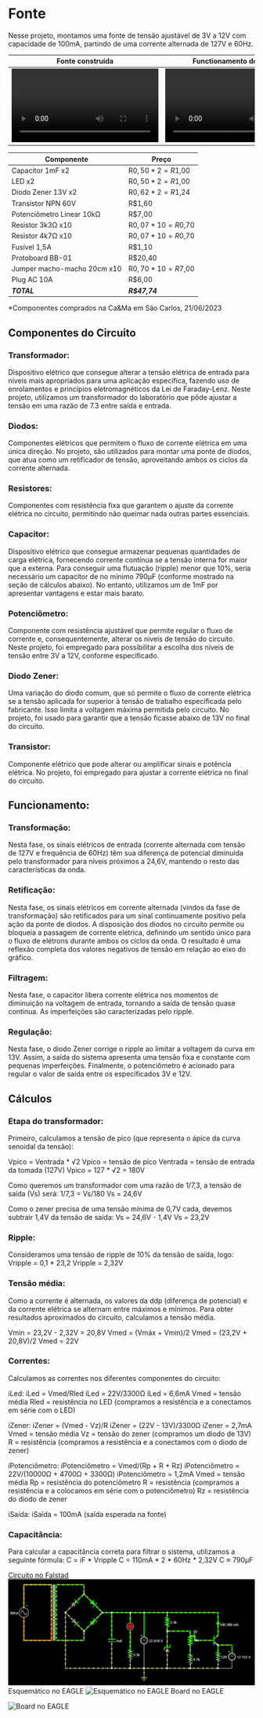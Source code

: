 # Fonte
Nesse projeto, montamos uma fonte de tensão ajustável de 3V a 12V com capacidade de 100mA, partindo de uma corrente alternada de 127V e 60Hz.

| Fonte construída | Functionamento do circuito |
| --- | --- |
| <video src="" style="max-width: 730px;"></video> | <video src="" style="max-width: 730px;"></video> |

| Componente | Preço |
| --- | --- |
| Capacitor 1mF x2 | R$0,50 * 2 = R$1,00 |
| LED x2 | R$0,50 * 2 = R$1,00 |
| Diodo Zener 13V x2 | R$0,62 * 2 = R$1,24 |
| Transistor NPN 60V | R$1,60 |
| Potenciômetro Linear 10kΩ | R$7,00 |
| Resistor 3k3Ω x10 | R$0,07 * 10 = R$0,70 |
| Resistor 4k7Ω x10 | R$0,07 * 10 = R$0,70 |
| Fusível 1,5A | R$1,10 |
| Protoboard BB-01 | R$20,40 |
| Jumper macho-macho 20cm x10 | R$0,70 * 10 = R$7,00 |
| Plug AC 10A | R$6,00 |
| ***TOTAL*** | ***R$47,74*** |

*Componentes comprados na Ca&Ma em São Carlos, 21/06/2023

## Componentes do Circuito
### Transformador: 
Dispositivo elétrico que consegue alterar a tensão elétrica de entrada para níveis mais apropriados para uma aplicação específica, fazendo uso de enrolamentos e princípios eletromagnéticos da Lei de Faraday-Lenz. Neste projeto, utilizamos um transformador do laboratório que pôde ajustar a tensão em uma razão de 7.3 entre saída e entrada.
### Diodos:
Componentes elétricos que permitem o fluxo de corrente elétrica em uma única direção. No projeto, são utilizados para montar uma ponte de diodos, que atua como um retificador de tensão, aproveitando ambos os ciclos da corrente alternada.
### Resistores:
Componentes com resistência fixa que garantem o ajuste da corrente elétrica no circuito, permitindo não queimar nada outras partes essenciais.
### Capacitor:
Dispositivo elétrico que consegue armazenar pequenas quantidades de carga elétrica, fornecendo corrente contínua se a tensão interna for maior que a externa. Para conseguir uma flutuação (ripple) menor que 10%, seria necessário um capacitor de no mínimo 790μF (conforme mostrado na seção de cálculos abaixo). No entanto, utilizamos um de 1mF por apresentar vantagens e estar mais barato.
### Potenciômetro:
Componente com resistência ajustável que permite regular o fluxo de corrente e, consequentemente, alterar os níveis de tensão do circuito. Neste projeto, foi empregado para possibilitar a escolha dos níveis de tensão entre 3V a 12V, conforme especificado.
### Diodo Zener:
Uma variação do diodo comum, que só permite o fluxo de corrente elétrica se a tensão aplicada for superior à tensão de trabalho especificada pelo fabricante. Isso limita a voltagem máxima permitida pelo circuito. No projeto, foi usado para garantir que a tensão ficasse abaixo de 13V no final do circuito.
### Transistor:
Componente elétrico que pode alterar ou amplificar sinais e potência elétrica. No projeto, foi empregado para ajustar a corrente elétrica no final do circuito.



## Funcionamento:
### Transformação:
Nesta fase, os sinais elétricos de entrada (corrente alternada com tensão de 127V e frequência de 60Hz) têm sua diferença de potencial diminuída pelo transformador para níveis próximos a 24,6V, mantendo o resto das características da onda.
### Retificação:
Nesta fase, os sinais elétricos em corrente alternada (vindos da fase de transformação) são retificados para um sinal continuamente positivo pela ação da ponte de diodos. A disposição dos diodos no circuito permite ou bloqueia a passagem de corrente elétrica, definindo um sentido único para o fluxo de elétrons durante ambos os ciclos da onda. O resultado é uma reflexão completa dos valores negativos de tensão em relação ao eixo do gráfico.
### Filtragem: 
Nesta fase, o capacitor libera corrente elétrica nos momentos de diminuição na voltagem de entrada, tornando a saída de tensão quase contínua. As imperfeições são caracterizadas pelo ripple.
### Regulação:
Nesta fase, o diodo Zener corrige o ripple ao limitar a voltagem da curva em 13V. Assim, a saída do sistema apresenta uma tensão fixa e constante com pequenas imperfeições. Finalmente, o potenciômetro é acionado para regular o valor de saída entre os especificados 3V e 12V.



## Cálculos
### Etapa do transformador:
Primeiro, calculamos a tensão de pico (que representa o ápice da curva senoidal da tensão):

Vpico = Ventrada * √2
Vpico = tensão de pico
Ventrada = tensão de entrada da tomada (127V)
Vpico = 127 * √2 = 180V

Como queremos um transformador com uma razão de 1/7,3, a tensão de saída (Vs) será:
1/7,3 = Vs/180
Vs = 24,6V

Como o zener precisa de uma tensão mínima de 0,7V cada, devemos subtrair 1,4V da tensão de saída:
Vs = 24,6V - 1,4V
Vs = 23,2V

### Ripple:
Consideramos uma tensão de ripple de 10% da tensão de saída, logo:
Vripple = 0,1 * 23,2
Vripple = 2,32V

### Tensão média:
Como a corrente é alternada, os valores da ddp (diferença de potencial) e da corrente elétrica se alternam entre máximos e mínimos. 
Para obter resultados aproximados do circuito, calculamos a tensão média.

Vmin = 23,2V - 2,32V = 20,8V
Vmed = (Vmáx + Vmin)/2
Vmed = (23,2V + 20,8V)/2
Vmed = 22V

### Correntes:
Calculamos as correntes nos diferentes componentes do circuito:

iLed:
iLed = Vmed/Rled
iLed = 22V/3300Ω
iLed = 6,6mA
Vmed = tensão média
Rled = resistência no LED (compramos a resistência e a conectamos em série com o LED)

iZener:
iZener = (Vmed - Vz)/R
iZener = (22V - 13V)/3300Ω
iZener = 2,7mA
Vmed = tensão média
Vz = tensão do zener (compramos um diodo de 13V)
R = resistência (compramos a resistência e a conectamos com o diodo de zener)

iPotenciômetro:
iPotenciômetro = Vmed/(Rp + R + Rz)
iPotenciômetro = 22V/(10000Ω + 4700Ω + 3300Ω)
iPotenciômetro = 1,2mA
Vmed = tensão média
Rp = resistência do potenciômetro
R = resistência (compramos a resistência e a colocamos em série com o potenciômetro)
Rz = resistência do diodo de zener

iSaída:
iSaída = 100mA (saída esperada na fonte)

### Capacitância:
Para calcular a capacitância correta para filtrar o sistema, utilizamos a seguinte fórmula:
C = iF * Vripple
C = 110mA * 2 * 60Hz * 2,32V
C ≈ 790μF

[Circuito no Falstad](https://tinyurl.com/2mrqdjvw)
![Circuito](https://github.com/kaikycintra/Projeto_Eletronica_USP/blob/efbc84228148290c1601633abef27bb99c9a0139/Fonte/CircuitoFalstad.jpg)
Esquemático no EAGLE
![Esquemático no EAGLE](https://i.imgur.com/WNwCi8H.png)
Board no EAGLE

![Board no EAGLE](https://i.imgur.com/DSsR56V.png)
